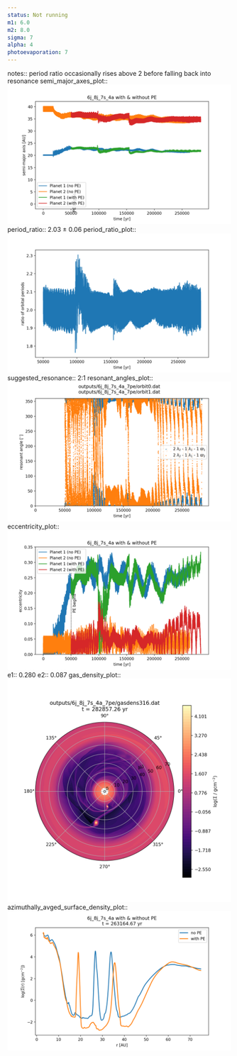 ```yaml
---
status: Not running
m1: 6.0
m2: 8.0
sigma: 7
alpha: 4
photoevaporation: 7
---
```


notes:: period ratio occasionally rises above 2 before falling back into resonance
semi_major_axes_plot:: ![semi_major_axes_6j_8j_7s_4a_7pe.png](plots/semi_major_axes/semi_major_axes_6j_8j_7s_4a_7pe.png)
period_ratio:: 2.03 ± 0.06
period_ratio_plot:: ![period_ratio_6j_8j_7s_4a_7pe.png](plots/period_ratio/period_ratio_6j_8j_7s_4a_7pe.png)
suggested_resonance:: 2:1
resonant_angles_plot:: ![resonant_angles_6j_8j_7s_4a_7pe.png](plots/resonant_angles/resonant_angles_6j_8j_7s_4a_7pe.png)
eccentricity_plot:: ![eccentricity_6j_8j_7s_4a_7pe.png](plots/eccentricity/eccentricity_6j_8j_7s_4a_7pe.png)
e1:: 0.280
e2:: 0.087
gas_density_plot:: ![gas_density_6j_8j_7s_4a_7pe.png](plots/gas_density/gas_density_6j_8j_7s_4a_7pe.png)
azimuthally_avged_surface_density_plot:: ![azimuthally_avged_surface_density_6j_8j_7s_4a_7pe.png](plots/azimuthally_avged_surface_density/azimuthally_avged_surface_density_6j_8j_7s_4a_7pe.png)
